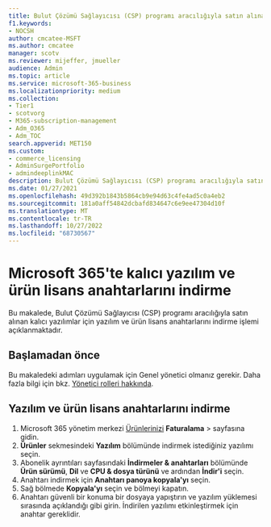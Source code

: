 ```yaml
---
title: Bulut Çözümü Sağlayıcısı (CSP) programı aracılığıyla satın alınan kalıcı yazılım ve ürün lisans anahtarlarını indirin
f1.keywords:
- NOCSH
author: cmcatee-MSFT
ms.author: cmcatee
manager: scotv
ms.reviewer: mijeffer, jmueller
audience: Admin
ms.topic: article
ms.service: microsoft-365-business
ms.localizationpriority: medium
ms.collection:
- Tier1
- scotvorg
- M365-subscription-management
- Adm_O365
- Adm_TOC
search.appverid: MET150
ms.custom:
- commerce_licensing
- AdminSurgePortfolio
- admindeeplinkMAC
description: Bulut Çözümü Sağlayıcısı (CSP) programı aracılığıyla satın alınan kalıcı yazılımlar için yazılım ve ürün lisans anahtarlarını indirmeyi öğrenin.
ms.date: 01/27/2021
ms.openlocfilehash: 49d392b1843b5864cb9e94d63c4fe4ad5c0a4eb2
ms.sourcegitcommit: 181a0aff54842dcbafd834647c6e9ee47304d10f
ms.translationtype: MT
ms.contentlocale: tr-TR
ms.lasthandoff: 10/27/2022
ms.locfileid: "68730567"
---
```

# <a name="download-perpetual-software-and-product-license-keys-in-microsoft-365"></a>Microsoft 365'te kalıcı yazılım ve ürün lisans anahtarlarını indirme

Bu makalede, Bulut Çözümü Sağlayıcısı (CSP) programı aracılığıyla satın alınan kalıcı yazılımlar için yazılım ve ürün lisans anahtarlarını indirme işlemi açıklanmaktadır.

## <a name="before-you-begin"></a>Başlamadan önce

Bu makaledeki adımları uygulamak için Genel yönetici olmanız gerekir. Daha fazla bilgi için bkz. [Yönetici rolleri hakkında](../add-users/about-admin-roles.md).

## <a name="download-software-and-product-license-keys"></a>Yazılım ve ürün lisans anahtarlarını indirme

1. Microsoft 365 yönetim merkezi <a href="https://go.microsoft.com/fwlink/p/?linkid=842054" target="_blank">Ürünlerinizi</a> **Faturalama** >  sayfasına gidin.
2. **Ürünler** sekmesindeki **Yazılım** bölümünde indirmek istediğiniz yazılımı seçin.
3. Abonelik ayrıntıları sayfasındaki **İndirmeler & anahtarları** bölümünde **Ürün sürümü**, **Dil** ve **CPU & dosya türünü** ve ardından **İndir'i** seçin.
4. Anahtarı indirmek için **Anahtarı panoya kopyala'yı** seçin.
5. Sağ bölmede **Kopyala'yı** seçin ve bölmeyi kapatın.
6. Anahtarı güvenli bir konuma bir dosyaya yapıştırın ve yazılım yüklemesi sırasında açıklandığı gibi girin. İndirilen yazılımı etkinleştirmek için anahtar gereklidir.
